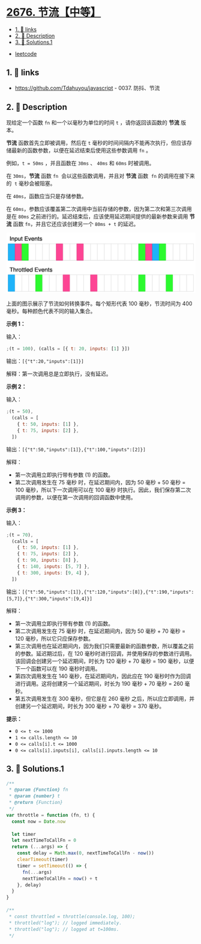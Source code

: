 # [2676. 节流【中等】](https://github.com/Tdahuyou/TNotes.leetcode/tree/main/notes/2676.%20%E8%8A%82%E6%B5%81%E3%80%90%E4%B8%AD%E7%AD%89%E3%80%91)

<!-- region:toc -->

- [1. 🔗 links](#1--links)
- [2. 📝 Description](#2--description)
- [3. 🎯 Solutions.1](#3--solutions1)

<!-- endregion:toc -->

- [leetcode](https://leetcode.cn/problems/throttle)

## 1. 🔗 links

- https://github.com/Tdahuyou/javascript - 0037. 防抖、节流

## 2. 📝 Description

现给定一个函数 `fn` 和一个以毫秒为单位的时间 `t` ，请你返回该函数的 **节流** 版本。

**节流** 函数首先立即被调用，然后在 `t` 毫秒的时间间隔内不能再次执行，但应该存储最新的函数参数，以便在延迟结束后使用这些参数调用 `fn` 。

例如，`t = 50ms` ，并且函数在 `30ms` 、 `40ms` 和 `60ms` 时被调用。

在 `30ms`，**节流** 函数 `fn`  会以这些函数调用，并且对 **节流** 函数  `fn` 的调用在接下来的  `t` 毫秒会被阻塞。

在 `40ms`，函数应当只是存储参数。

在 `60ms`，参数应该覆盖第二次调用中当前存储的参数，因为第二次和第三次调用是在 `80ms` 之前进行的。延迟结束后，应该使用延迟期间提供的最新参数来调用 **节流** 函数 `fn`，并且它还应该创建另一个 `80ms + t` 的延迟。

![](assets/2024-09-26-22-14-42.png)

上面的图示展示了节流如何转换事件。每个矩形代表 100 毫秒，节流时间为 400 毫秒。每种颜色代表不同的输入集合。

**示例 1：**

输入：

```js
;(t = 100), (calls = [{ t: 20, inputs: [1] }])
```

输出：`[{"t":20,"inputs":[1]}]`

解释：第一次调用总是立即执行，没有延迟。

**示例 2：**

输入：

```js
;(t = 50),
  (calls = [
    { t: 50, inputs: [1] },
    { t: 75, inputs: [2] },
  ])
```

输出：`[{"t":50,"inputs":[1]},{"t":100,"inputs":[2]}]`

解释：

- 第一次调用立即执行带有参数 (1) 的函数。
- 第二次调用发生在 75 毫秒 时，在延迟期间内，因为 50 毫秒 + 50 毫秒 = 100 毫秒，所以下一次调用可以在 100 毫秒 时执行。因此，我们保存第二次调用的参数，以便在第一次调用的回调函数中使用。

**示例 3：**

输入：

```js
;(t = 70),
  (calls = [
    { t: 50, inputs: [1] },
    { t: 75, inputs: [2] },
    { t: 90, inputs: [8] },
    { t: 140, inputs: [5, 7] },
    { t: 300, inputs: [9, 4] },
  ])
```

输出：`[{"t":50,"inputs":[1]},{"t":120,"inputs":[8]},{"t":190,"inputs":[5,7]},{"t":300,"inputs":[9,4]}]`

解释：

- 第一次调用立即执行带有参数 (1) 的函数。
- 第二次调用发生在 75 毫秒 时，在延迟期间内，因为 50 毫秒 + 70 毫秒 = 120 毫秒，所以它只应保存参数。
- 第三次调用也在延迟期间内，因为我们只需要最新的函数参数，所以覆盖之前的参数。延迟期过后，在 120 毫秒时进行回调，并使用保存的参数进行调用。该回调会创建另一个延迟期间，时长为 120 毫秒 + 70 毫秒 = 190 毫秒，以便下一个函数可以在 190 毫秒时调用。
- 第四次调用发生在 140 毫秒，在延迟期间内，因此应在 190 毫秒时作为回调进行调用。这将创建另一个延迟期间，时长为 190 毫秒 + 70 毫秒 = 260 毫秒。
- 第五次调用发生在 300 毫秒，但它是在 260 毫秒 之后，所以应立即调用，并创建另一个延迟期间，时长为 300 毫秒 + 70 毫秒 = 370 毫秒。

**提示：**

- `0 <= t <= 1000`
- `1 <= calls.length <= 10`
- `0 <= calls[i].t <= 1000`
- `0 <= calls[i].inputs[i], calls[i].inputs.length <= 10`

## 3. 🎯 Solutions.1

```javascript
/**
 * @param {Function} fn
 * @param {number} t
 * @return {Function}
 */
var throttle = function (fn, t) {
  const now = Date.now

  let timer
  let nextTimeToCallFn = 0
  return (...args) => {
    const delay = Math.max(0, nextTimeToCallFn - now())
    clearTimeout(timer)
    timer = setTimeout(() => {
      fn(...args)
      nextTimeToCallFn = now() + t
    }, delay)
  }
}

/**
 * const throttled = throttle(console.log, 100);
 * throttled("log"); // logged immediately.
 * throttled("log"); // logged at t=100ms.
 */
```

